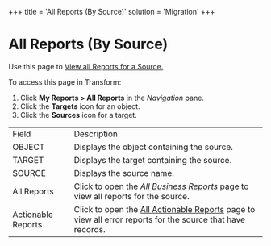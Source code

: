 +++
title = 'All Reports (By Source)'
solution = 'Migration'
+++

# All Reports (By Source)

<div class="use">

Use this page to [View all Reports for a
Source.](../Use_Cases/View_Reports.htm#View_all_Reports_for_an_Object_Target_or_Source)

</div>

To access this page in Transform:

1.  Click **My Reports \> All Reports** in the *Navigation* pane.
2.  Click the **Targets** icon for an object.
3.  Click the **Sources** icon for a
target.

|                    |                                                                                                                                         |
| ------------------ | --------------------------------------------------------------------------------------------------------------------------------------- |
| Field              | Description                                                                                                                             |
| OBJECT             | Displays the object containing the source.                                                                                              |
| TARGET             | Displays the target containing the source.                                                                                              |
| SOURCE             | Displays the source name.                                                                                                               |
| All Reports        | Click to open the *[All Business Reports](All_Business_Reports.htm)* page to view all reports for the source.                           |
| Actionable Reports | Click to open the [All Actionable Reports](All_Actionable_Reports.htm) page to view all error reports for the source that have records. |
